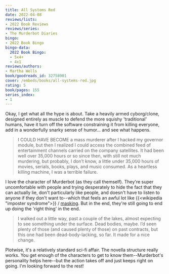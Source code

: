 ```yaml
---
title: All Systems Red
date: 2022-04-08
reviews/lists:
- 2022 Book Reviews
reviews/series:
- The Murderbot Diaries
bingo:
- 2022 Book Bingo
bingo-data:
  2022 Book Bingo:
  - 5x4+
  - 4x1
reviews/authors:
- Martha Wells
book/goodreads_id: 32758901
cover: /embeds/books/all-systems-red.jpg
rating: 5
book/pages: 155
series_index:
- 1
---
```

Okay, I get what all the hype is about. Take a heavily armed cyborg/clone, designed entirely as muscle to defend the more squishy 'traditional' humans, have it turn off the software constraining it from killing everyone, add in a wonderfully snarky sense of humor... and see what happens. 

> I COULD HAVE BECOME a mass murderer after I hacked my governor module, but then I realized I could access the combined feed of entertainment channels carried on the company satellites. It had been well over 35,000 hours or so since then, with still not much murdering, but probably, I don’t know, a little under 35,000 hours of movies, serials, books, plays, and music consumed. As a heartless killing machine, I was a terrible failure.

<!--more-->

I love the character of Murderbot (as they call themself). They're super uncomfortable with people and trying desperately to hide the fact that they can actually lie, don't particularly like people, and doesn't have to listen to anyone if they don't want to--which that feels an awful lot like {{<wikipedia "imposter syndrome">}} / [masking](https://en.wikipedia.org/wiki/Masking_(personality)). But in the end, they're still going to end up doing the 'right thing' in the end. 

> I walked out a little way, past a couple of the lakes, almost expecting to see something under the surface. Dead bodies, maybe. I’d seen plenty of those (and caused plenty of those) on past contracts, but this one had been dead-body-lacking, so far. It made for a nice change.

Plotwise, it's a relatively standard sci-fi affair. The novella structure really works. You get enough of the characters to get to know them--Murderbot's personality helps here--but the action takes off and just keeps right on going. I'm looking forward to the rest!